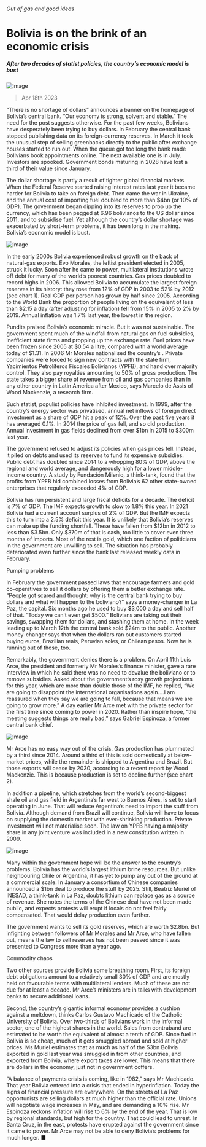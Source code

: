 ###### Out of gas and good ideas
# Bolivia is on the brink of an economic crisis 
##### After two decades of statist policies, the country’s economic model is bust 
![image](images/20230422_AMP001.jpg) 
> Apr 18th 2023 
“There is no shortage of dollars” announces a banner on the homepage of Bolivia’s central bank. “Our economy is strong, solvent and stable.” The need for the post suggests otherwise. For the past few weeks, Bolivians have desperately been trying to buy dollars. In February the central bank stopped publishing data on its foreign-currency reserves. In March it took the unusual step of selling greenbacks directly to the public after exchange houses started to run out. When the queue got too long the bank made Bolivians book appointments online. The next available one is in July. Investors are spooked. Government bonds maturing in 2028 have lost a third of their value since January. 
The dollar shortage is partly a result of tighter global financial markets. When the Federal Reserve started raising interest rates last year it became harder for Bolivia to take on foreign debt. Then came the war in Ukraine, and the annual cost of importing fuel doubled to more than $4bn (or 10% of GDP). The government began dipping into its reserves to prop up the currency, which has been pegged at 6.96 bolivianos to the US dollar since 2011, and to subsidise fuel. Yet although the country’s dollar shortage was exacerbated by short-term problems, it has been long in the making. Bolivia’s economic model is bust.
![image](images/20230422_AMC758.png) 

In the early 2000s Bolivia experienced robust growth on the back of natural-gas exports. Evo Morales, the leftist president elected in 2005, struck it lucky. Soon after he came to power, multilateral institutions wrote off debt for many of the world’s poorest countries. Gas prices doubled to record highs in 2006. This allowed Bolivia to accumulate the largest foreign reserves in its history: they rose from 12% of GDP in 2003 to 52% by 2012 (see chart 1). Real GDP per person has grown by half since 2005. According to the World Bank the proportion of people living on the equivalent of less than $2.15 a day (after adjusting for inflation) fell from 15% in 2005 to 2% by 2019. Annual inflation was 1.7% last year, the lowest in the region. 
Pundits praised Bolivia’s economic miracle. But it was not sustainable. The government spent much of the windfall from natural gas on fuel subsidies, inefficient state firms and propping up the exchange rate. Fuel prices have been frozen since 2005 at $0.54 a litre, compared with a world average today of $1.31. In 2006 Mr Morales nationalised the country’s . Private companies were forced to sign new contracts with the state firm, Yacimientos Petrolíferos Fiscales Bolivianos (YPFB), and hand over majority control. They also pay royalties amounting to 50% of gross production. The state takes a bigger share of revenue from oil and gas companies than in any other country in Latin America after Mexico, says Marcelo de Assis of Wood Mackenzie, a research firm. 
Such statist, populist policies have inhibited investment. In 1999, after the country’s energy sector was privatised, annual net inflows of foreign direct investment as a share of GDP hit a peak of 12%. Over the past five years it has averaged 0.1%. In 2014 the price of gas fell, and so did production. Annual investment in gas fields declined from over $1bn in 2015 to $300m last year. 
The government refused to adjust its policies when gas prices fell. Instead, it piled on debts and used its reserves to fund its expensive subsidies. Public debt has doubled since 2014 to a whopping 80% of GDP, above the regional and world average, and dangerously high for a lower middle-income country. A study by Fundación Milenio, a think-tank, found that the profits from YPFB hid combined losses from Bolivia’s 62 other state-owned enterprises that regularly exceeded 4% of GDP.
Bolivia has run persistent and large fiscal deficits for a decade. The deficit is 7% of GDP. The IMF expects growth to slow to 1.8% this year. In 2021 Bolivia had a current account surplus of 2% of GDP. But the IMF expects this to turn into a 2.5% deficit this year. It is unlikely that Bolivia’s reserves can make up the funding shortfall. These have fallen from $12bn in 2012 to less than $3.5bn. Only $370m of that is cash, too little to cover even three months of imports. Most of the rest is gold, which one faction of politicians in the government are unwilling to sell. The situation has probably deteriorated even further since the bank last released weekly data in February. 
Pumping problems
In February the government passed laws that encourage farmers and gold co-operatives to sell it dollars by offering them a better exchange rate. “People got scared and thought: why is the central bank trying to buy dollars and what will happen to the boliviano?” says a money-changer in La Paz, the capital. Six months ago he used to buy $3,000 a day and sell half of that. “Today we can’t even get $500.” Bolivians are taking out their savings, swapping them for dollars, and stashing them at home. In the week leading up to March 12th the central bank sold $24m to the public. Another money-changer says that when the dollars ran out customers started buying euros, Brazilian reais, Peruvian soles, or Chilean pesos. Now he is running out of those, too. 
Remarkably, the government denies there is a problem. On April 11th Luis Arce, the president and formerly Mr Morales’s finance minister, gave a rare interview in which he said there was no need to devalue the boliviano or to remove subsidies. Asked about the government’s rosy growth projections for this year, which are more than double those of the IMF, he replied, “We are going to disappoint the international organisations again….I am reassured when they say we are going to fall, because that means we are going to grow more.” A day earlier Mr Arce met with the private sector for the first time since coming to power in 2020. Rather than inspire hope, “the meeting suggests things are really bad,” says Gabriel Espinoza, a former central bank chief. 
![image](images/20230422_AMC771.png) 

Mr Arce has no easy way out of the crisis. Gas production has plummeted by a third since 2014. Around a third of this is sold domestically at below-market prices, while the remainder is shipped to Argentina and Brazil. But those exports will cease by 2030, according to a recent report by Wood Mackenzie. This is because production is set to decline further (see chart 2). 
In addition a pipeline, which stretches from the world’s second-biggest shale oil and gas field in Argentina’s far west to Buenos Aires, is set to start operating in June. That will reduce Argentina’s need to import the stuff from Bolivia. Although demand from Brazil will continue, Bolivia will have to focus on supplying the domestic market with ever-shrinking production. Private investment will not materialise soon. The law on YPFB having a majority share in any joint venture was included in a new constitution written in 2009.
![image](images/20230422_AMP002.jpg) 

Many within the government hope  will be the answer to the country’s problems. Bolivia has the world’s largest lithium brine resources. But unlike neighbouring Chile or Argentina, it has yet to pump any out of the ground at a commercial scale. In January a consortium of Chinese companies announced a $1bn deal to produce the stuff by 2025. Still, Beatriz Muriel of INESAD, a think-tank in La Paz, doubts lithium can replace gas as a source of revenue. She notes the terms of the Chinese deal have not been made public, and expects protests will erupt if locals do not feel fairly compensated. That would delay production even further.
The government wants to sell its gold reserves, which are worth $2.8bn. But infighting between followers of Mr Morales and Mr Arce, who have fallen out, means the law to sell reserves has not been passed since it was presented to Congress more than a year ago. 
Commodity chaos
Two other sources provide Bolivia some breathing room. First, its foreign debt obligations amount to a relatively small 30% of GDP and are mostly held on favourable terms with multilateral lenders. Much of these are not due for at least a decade. Mr Arce’s ministers are in talks with development banks to secure additional loans.
Second, the country’s gigantic informal economy provides a cushion against a meltdown, thinks Carlos Gustavo Machicado of the Catholic University of Bolivia. Over two-thirds of Bolivians work in the informal sector, one of the highest shares in the world. Sales from contraband are estimated to be worth the equivalent of almost a tenth of GDP. Since fuel in Bolivia is so cheap, much of it gets smuggled abroad and sold at higher prices. Ms Muriel estimates that as much as half of the $3bn Bolivia exported in gold last year was smuggled in from other countries, and exported from Bolivia, where export taxes are lower. This means that there are dollars in the economy, just not in government coffers.
“A balance of payments crisis is coming, like in 1982,” says Mr Machicado. That year Bolivia entered into a crisis that ended in hyperinflation. Today the signs of financial pressure are everywhere. On the streets of La Paz opportunists are selling dollars at much higher than the official rate. Unions will negotiate wage increases in May, and are demanding a 10% rise. Mr Espinoza reckons inflation will rise to 6% by the end of the year. That is low by regional standards, but high for the country. That could lead to unrest. In Santa Cruz, in the east, protests have erupted against the government since it came to power. Mr Arce may not be able to deny Bolivia’s problems for much longer. ■

